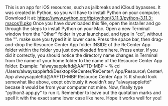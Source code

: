 This is an app for iOS resources, such as jailbreaks and iCloud bypasses.
It was created in Python, so you will have to install Python on your computer. Download it at: https://www.python.org/ftp/python/3.11.3/python-3.11.3-macos11.pkg
Once you have downloaded this file, open the installer and go through the steps to install Python on your Mac.
Open a new Terminal window from the "Other" folder in your launchpad, and type in "cd", without the "". make sure you typed it in lower case. 
Press the space bar, then drag-and-drop the Resource Center App folder INSIDE of the ReCenter App folder within the folder you just downloaded from here. Press enter.
If you did it correctly, you should notice the directory name changes in Terminal from the name of your home folder to the name of the Resource Center App folder. Example: "alwaysappleftd@AAFTD-MBP ~ % cd /Users/alwaysappleftd/Desktop/ReCenter/ReCenter\ App/Resource\ Center\ App 
alwaysappleftd@AAFTD-MBP Resource Center App % 
It should look somewhat like above, exept obviously it wouldn't say "alwaysappleftd" becase it would be from your computer not mine.
Now, finally type "python3 app.py" to run it. Remember to leave out the quotation marks and spell it with the exact same lower case like here.
Hope it works well for you!
